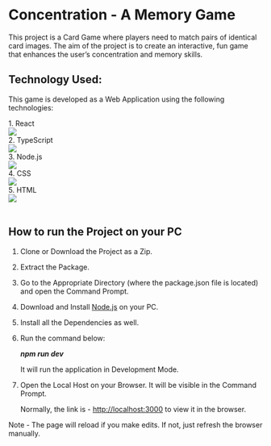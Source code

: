 
# Concentration - A Memory Game 

This project is a Card Game where players need to match pairs of identical card images. The aim of the project is to create an interactive, fun game that enhances the user’s concentration and memory skills.

## Technology Used:

This game is developed as a Web Application using the following technologies: 

<div>
1. React
 <br>
 <img src="https://img.shields.io/badge/React-20232A?style=for-the-badge&logo=react&logoColor=61DAFB">
 <br>
 2. TypeScript
 <br> 
 <img src="https://img.shields.io/badge/TypeScript-007ACC?style=for-the-badge&logo=typescript&logoColor=white">
 <br> 
3. Node.js
 <br> 
 
 <img src="https://img.shields.io/badge/node.js-339933?style=for-the-badge&logo=Node.js&logoColor=white"> 
 <br> 
4. CSS 
 <br> 
 <img src="https://img.shields.io/badge/CSS3-1572B6?style=for-the-badge&logo=css3&logoColor=white">
 <br> 
5. HTML 
 <br> 
 <img src="https://img.shields.io/badge/HTML5-E34F26?style=for-the-badge&logo=html5&logoColor=white">  
 <br> 
 </div>
 <br>


## How to run the Project on your PC

1. Clone or Download the Project as a Zip.
2. Extract the Package.
3. Go to the Appropriate Directory (where the package.json file is located) and open the Command Prompt.
4. Download and Install [Node.js](https://nodejs.org/en/download/source-code) on your PC.
5. Install all the Dependencies as well.
6. Run the command below:
   
   ***npm run dev***

   It will run the application in Development Mode.
7. Open the Local Host on your Browser. It will be visible in the Command Prompt.
   
   Normally, the link is - [http://localhost:3000](http://localhost:3000) to view it in the browser.

Note - The page will reload if you make edits. If not,  just refresh the browser manually.
<br>
